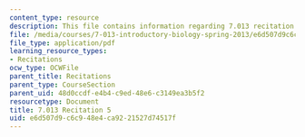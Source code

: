 ```yaml
---
content_type: resource
description: This file contains information regarding 7.013 recitation 5.
file: /media/courses/7-013-introductory-biology-spring-2013/e6d507d9c6c948e4ca9221527d74517f_MIT7_013S12_Recitation_5.pdf
file_type: application/pdf
learning_resource_types:
- Recitations
ocw_type: OCWFile
parent_title: Recitations
parent_type: CourseSection
parent_uid: 48d0ccdf-e4b4-c9ed-48e6-c3149ea3b5f2
resourcetype: Document
title: 7.013 Recitation 5
uid: e6d507d9-c6c9-48e4-ca92-21527d74517f
---
```

